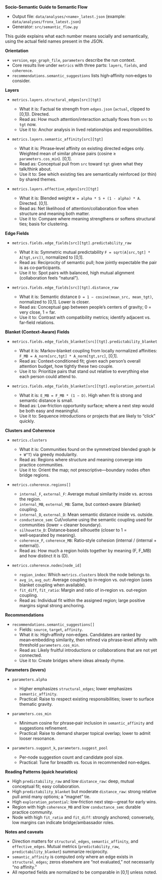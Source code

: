 **Socio‑Semantic Guide to Semantic Flow**
- Output file: `data/analyses/<name>_latest.json` (example: `data/analyses/fronx_latest.json`)
- Generator: `src/semantic_flow.py`

This guide explains what each number means socially and semantically, using the actual field names present in the JSON.

**Orientation**
- `version`, `ego_graph_file`, `parameters` describe the run context.
- Core results live under `metrics` with three parts: `layers`, `fields`, and `coherence`.
- `recommendations.semantic_suggestions` lists high‑affinity non‑edges to consider.

**Layers**
- `metrics.layers.structural_edges[src][tgt]`
  - What it is: Factual tie strength from `edges.json` (`actual`, clipped to [0,1]). Directed.
  - Read as: How much attention/interaction actually flows from `src` to `tgt` now.
  - Use it to: Anchor analysis in lived relationships and responsibilities.

- `metrics.layers.semantic_affinity[src][tgt]`
  - What it is: Phrase‑level affinity on existing directed edges only. Weighted mean of similar phrase pairs (cosine ≥ `parameters.cos_min`). [0,1].
  - Read as: Conceptual pull from `src` toward `tgt` given what they talk/think about.
  - Use it to: See which existing ties are semantically reinforced (or thin) by shared themes.

- `metrics.layers.effective_edges[src][tgt]`
  - What it is: Blended weight `W = alpha * S + (1 - alpha) * A`. Directed. [0,1].
  - Read as: Net likelihood of attention/collaboration flow when structure and meaning both matter.
  - Use it to: Compare where meaning strengthens or softens structural ties; basis for clustering.

**Edge Fields**
- `metrics.fields.edge_fields[src][tgt].predictability_raw`
  - What it is: Symmetric mutual predictability `F = sqrt(A[src,tgt] * A[tgt,src])`, normalized to [0,1].
  - Read as: Reciprocity of semantic pull; how jointly expectable the pair is as co‑participants.
  - Use it to: Spot pairs with balanced, high mutual alignment (collaboration feels “natural”).

- `metrics.fields.edge_fields[src][tgt].distance_raw`
  - What it is: Semantic distance `D = 1 − cosine(mean_src, mean_tgt)`, normalized to [0,1]. Lower is closer.
  - Read as: Conceptual gap between people’s centers of gravity; 0 = very close, 1 = far.
  - Use it to: Contrast with compatibility metrics; identify adjacent vs. far‑field relations.

**Blanket (Context‑Aware) Fields**
- `metrics.fields.edge_fields_blanket[src][tgt].predictability_blanket`
  - What it is: Markov‑blanket coupling from locally normalized affinities: `F_MB = A_norm[src,tgt] * A_norm[tgt,src]`, [0,1].
  - Read as: Context‑conditioned fit; given each person’s overall attention budget, how tightly these two couple.
  - Use it to: Prioritize pairs that stand out relative to everything else each person could attend to.

- `metrics.fields.edge_fields_blanket[src][tgt].exploration_potential`
  - What it is: `E_MB = F_MB * (1 − D)`. High when fit is strong and semantic distance is small.
  - Read as: Low‑friction opportunity surface; where a next step would be both easy and meaningful.
  - Use it to: Sequence introductions or projects that are likely to “click” quickly.

**Clusters and Coherence**
- `metrics.clusters`
  - What it is: Communities found on the symmetrized blended graph (`W + W^T`) via greedy modularity.
  - Read as: Regions where structure and meaning converge into practice communities.
  - Use it to: Orient the map; not prescriptive—boundary nodes often bridge regions.

- `metrics.coherence.regions[]`
  - `internal_F`, `external_F`: Average mutual similarity inside vs. across the region.
  - `internal_MB`, `external_MB`: Same, but context‑aware (blanket) coupling.
  - `internal_D`, `external_D`: Mean semantic distance inside vs. outside.
  - `conductance_sem`: Cut/volume using the semantic coupling used for communities (lower = cleaner boundary).
  - `silhouette_D`: Distance‑based silhouette (closer to 1 = well‑separated by meaning).
  - `coherence_F`, `coherence_MB`: Ratio‑style cohesion (internal / (internal + external)).
  - Read as: How much a region holds together by meaning (F, F_MB) and how distinct it is (D).

- `metrics.coherence.nodes[node_id]`
  - `region_index`: Which `metrics.clusters` block the node belongs to.
  - `avg_in`, `avg_out`: Average coupling to in‑region vs. out‑region (uses blanket coupling when available).
  - `fit_diff`, `fit_ratio`: Margin and ratio of in‑region vs. out‑region coupling.
  - Read as: Individual fit within the assigned region; large positive margins signal strong anchoring.

**Recommendations**
- `recommendations.semantic_suggestions[]`
  - Fields: `source`, `target`, `affinity`.
  - What it is: High‑affinity non‑edges. Candidates are ranked by mean‑embedding similarity, then refined via phrase‑level affinity with threshold `parameters.cos_min`.
  - Read as: Likely fruitful introductions or collaborations that are not yet connected.
  - Use it to: Create bridges where ideas already rhyme.

**Parameters (levers)**
- `parameters.alpha`
  - Higher emphasizes `structural_edges`; lower emphasizes `semantic_affinity`.
  - Practical: Raise to respect existing responsibilities; lower to surface thematic gravity.

- `parameters.cos_min`
  - Minimum cosine for phrase‑pair inclusion in `semantic_affinity` and suggestions refinement.
  - Practical: Raise to demand sharper topical overlap; lower to admit looser resonance.

- `parameters.suggest_k`, `parameters.suggest_pool`
  - Per‑node suggestion count and candidate pool size.
  - Practical: Tune for breadth vs. focus in recommended non‑edges.

**Reading Patterns (quick heuristics)**
- High `predictability_raw` and low `distance_raw`: deep, mutual conceptual fit; easy collaboration.
- High `predictability_blanket` but moderate `distance_raw`: strong relative pull amid many options; a “magnet” tie.
- High `exploration_potential`: low‑friction next step—great for early wins.
- Region with high `coherence_MB` and low `conductance_sem`: durable practice community.
- Node with high `fit_ratio` and `fit_diff`: strongly anchored; conversely, low margins can indicate bridge/ambassador roles.

**Notes and caveats**
- Direction matters for `structural_edges`, `semantic_affinity`, and `effective_edges`. Mutual metrics (`predictability_raw`, `predictability_blanket`) summarize reciprocity.
- `semantic_affinity` is computed only where an edge exists in `structural_edges`; zeros elsewhere are “not evaluated,” not necessarily “no affinity.”
- All reported fields are normalized to be comparable in [0,1] unless noted.


